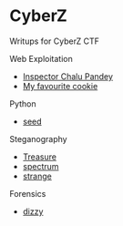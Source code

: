 # CyberZ

Writups for CyberZ CTF

Web Exploitation

- [Inspector Chalu Pandey](./Web%20Exploitation/Inspector%20Chalu%20Pandey/)
- [My favourite cookie](./Web%20Exploitation/My%20favourite%20cookie/)

Python

- [seed](./Python/seed/)

Steganography

- [Treasure](./Steganography/Treasure/)
- [spectrum](./Steganography/spectrum/)
- [strange](./Steganography/strange/)

Forensics

- [dizzy](./Forensics/dizzy)